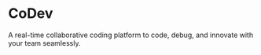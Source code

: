 # CoDev

A real-time collaborative coding platform to code, debug, and innovate with your team seamlessly.
